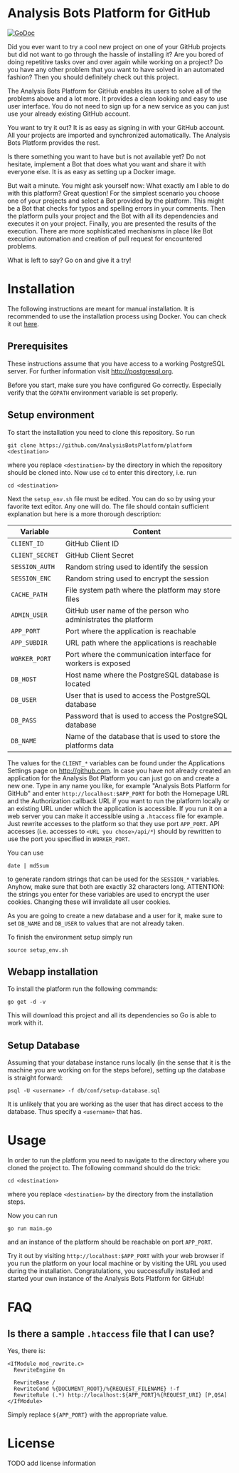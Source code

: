 # Analysis Bots Platform for GitHub

[![GoDoc](https://godoc.org/github.com/AnalysisBotsPlatform/platform?status.svg)](https://godoc.org/github.com/AnalysisBotsPlatform/platform)

Did you ever want to try a cool new project on one of your GitHub projects but
did not want to go through the hassle of installing it? Are you bored of doing
repetitive tasks over and over again while working on a project? Do you have any
other problem that you want to have solved in an automated fashion? Then you
should definitely check out this project.

The Analysis Bots Platform for GitHub enables its users to solve all of the
problems above and a lot more. It provides a clean looking and easy to use user
interface. You do not need to sign up for a new service as you can just use your
already existing GitHub account.

You want to try it out? It is as easy as signing in with your GitHub account.
All your projects are imported and synchronized automatically. The Analysis Bots
Platform provides the rest.

Is there something you want to have but is not available yet? Do not hesitate,
implement a Bot that does what you want and share it with everyone else. It is
as easy as setting up a Docker image.

But wait a minute. You might ask yourself now: What exactly am I able to do with
this platform? Great question! For the simplest scenario you choose one of your
projects and select a Bot provided by the platform. This might be a Bot that
checks for typos and spelling errors in your comments. Then the platform pulls
your project and the Bot with all its dependencies and executes it on your
project. Finally, you are presented the results of the execution. There are more
sophisticated mechanisms in place like Bot execution automation and creation of
pull request for encountered problems.

What is left to say? Go on and give it a try!


# Installation

The following instructions are meant for manual installation. It is recommended
to use the installation process using Docker. You can check it out
[here](https://github.com/AnalysisBotsPlatform/easy-install/).

## Prerequisites

These instructions assume that you have access to a working PostgreSQL server.
For further information visit http://postgresql.org.

Before you start, make sure you have configured Go correctly. Especially verify
that the `GOPATH` environment variable is set properly.

## Setup environment

To start the installation you need to clone this repository. So run
```shell
git clone https://github.com/AnalysisBotsPlatform/platform <destination>
```
where you replace `<destination>` by the directory in which the repository
should be cloned into. Now use `cd` to enter this directory, i.e. run
```shell
cd <destination>
```

Next the `setup_env.sh` file must be edited. You can do so by using your
favorite text editor. Any one will do. The file should contain sufficient
explanation but here is a more thorough description:

| Variable        | Content                                                       |
| --------------- | ------------------------------------------------------------- |
| `CLIENT_ID`     | GitHub Client ID                                              |
| `CLIENT_SECRET` | GitHub Client Secret                                          |
| `SESSION_AUTH`  | Random string used to identify the session                    |
| `SESSION_ENC`   | Random string used to encrypt the session                     |
| `CACHE_PATH`    | File system path where the platform may store files           |
| `ADMIN_USER`    | GitHub user name of the person who administrates the platform |
| `APP_PORT`      | Port where the application is reachable                       |
| `APP_SUBDIR`    | URL path where the applications is reachable                  |
| `WORKER_PORT`   | Port where the communication interface for workers is exposed |
| `DB_HOST`       | Host name where the PostgreSQL database is located            |
| `DB_USER`       | User that is used to access the PostgreSQL database           |
| `DB_PASS`       | Password that is used to access the PostgreSQL database       |
| `DB_NAME`       | Name of the database that is used to store the platforms data |

The values for the `CLIENT_*` variables can be found under the Applications
Settings page on http://github.com. In case you have not already created an
application for the Analysis Bot Platform you can just go on and create a new
one. Type in any name you like, for example "Analysis Bots Platform for GitHub"
and enter `http://localhost:$APP_PORT` for both the Homepage URL and the
Authorization callback URL if you want to run the platform locally or an
existing URL under which the application is accessible. If you run it on a
web server you can make it accessible using a `.htaccess` file for example. Just
rewrite accesses to the platform so that they use port `APP_PORT`. API accesses
(i.e.  accesses to `<URL you chose>/api/*`) should by rewritten to use the port
you specified in `WORKER_PORT`.

You can use
```shell
date | md5sum
```
to generate random strings that can be used for the `SESSION_*` variables.
Anyhow, make sure that both are exactly 32 characters long. ATTENTION: the
strings you enter for these variables are used to encrypt the user cookies.
Changing these will invalidate all user cookies.

As you are going to create a new database and a user for it, make sure to set
`DB_NAME` and `DB_USER` to values that are not already taken.

To finish the environment setup simply run
```shell
source setup_env.sh
```

## Webapp installation

To install the platform run the following commands:
```shell
go get -d -v
```
This will download this project and all its dependencies so Go is able to work
with it.

## Setup Database

Assuming that your database instance runs locally (in the sense that it is the
machine you are working on for the steps before), setting up the database is
straight forward:
```shell
psql -U <username> -f db/conf/setup-database.sql
```
It is unlikely that you are working as the user that has direct access to the
database. Thus specify a `<username>` that has.


# Usage

In order to run the platform you need to navigate to the directory where you
cloned the project to. The following command should do the trick:
```shell
cd <destination>
```
where you replace `<destination>` by the directory from the installation steps.

Now you can run
```shell
go run main.go
```
and an instance of the platform should be reachable on port `APP_PORT`.

Try it out by visiting `http://localhost:$APP_PORT` with your web browser if you
run the platform on your local machine or by visiting the URL you used during
the installation. Congratulations, you successfully installed and started your
own instance of the Analysis Bots Platform for GitHub!


# FAQ

## Is there a sample `.htaccess` file that I can use?

Yes, there is:
```
<IfModule mod_rewrite.c>
  RewriteEngine On

  RewriteBase /
  RewriteCond %{DOCUMENT_ROOT}/%{REQUEST_FILENAME} !-f
  RewriteRule (.*) http://localhost:${APP_PORT}%{REQUEST_URI} [P,QSA]
</IfModule>
```
Simply replace `${APP_PORT}` with the appropriate value.

# License

TODO add license information

